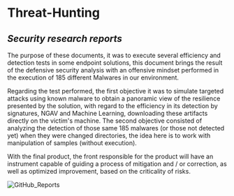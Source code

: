 # Threat-Hunting

## *Security research reports*

The purpose of these documents, it was to execute several efficiency and detection tests in some endpoint solutions, this document brings the result of the defensive security analysis with an offensive mindset performed in the execution of 185 different Malwares in our environment. 

Regarding the test performed, the first objective it was to simulate targeted attacks using known malware to obtain a panoramic view of the resilience presented by the solution, with regard to the efficiency in its detection by signatures, NGAV and Machine Learning, downloading these artifacts directly on the victim's machine. The second objective consisted of analyzing the detection of those same 185 malwares (or those not detected yet) when they were changed directories, the idea here is to work with manipulation of samples (without execution).

With the final product, the front responsible for the product will have an instrument capable of guiding a process of mitigation and / or correction, as well as optimized improvement, based on the criticality of risks.

![GitHub_Reports](https://user-images.githubusercontent.com/31785433/102788295-2bd2a780-4381-11eb-80a6-fb714b043f55.JPG)
